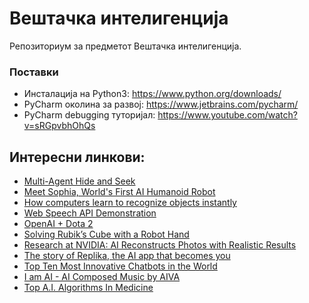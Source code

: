 # Вештачка интелигенција

Репозиториум за предметот Вештачка интелигенција.

### Поставки

- Инсталација на Python3: https://www.python.org/downloads/
- PyCharm околина за развој: https://www.jetbrains.com/pycharm/
- PyCharm debugging туторијал: https://www.youtube.com/watch?v=sRGpvbhOhQs

## Интересни линкови:

- [Multi-Agent Hide and Seek](https://www.youtube.com/watch?v=kopoLzvh5jY)
- [Meet Sophia, World's First AI Humanoid Robot](https://www.youtube.com/watch?v=Sq36J9pNaEo)
- [How computers learn to recognize objects instantly](https://www.youtube.com/watch?v=Cgxsv1riJhI)
- [Web Speech API Demonstration](https://www.google.com/intl/en/chrome/demos/speech.html)
- [OpenAI + Dota 2](https://www.youtube.com/watch?v=l92J1UvHf6M)
- [Solving Rubik’s Cube with a Robot Hand](https://www.youtube.com/watch?v=x4O8pojMF0w)
- [Research at NVIDIA: AI Reconstructs Photos with Realistic Results](https://www.youtube.com/watch?v=gg0F5JjKmhA)
- [The story of Replika, the AI app that becomes you](https://www.youtube.com/watch?v=yQGqMVuAk04)
- [Top Ten Most Innovative Chatbots in the World](https://www.youtube.com/watch?v=XuIfJAkck0Q)
- [I am AI - AI Composed Music by AIVA](https://www.youtube.com/watch?v=Emidxpkyk6o)
- [Top A.I. Algorithms In Medicine](https://www.youtube.com/watch?v=G1IsZeFR_Rk)